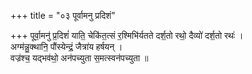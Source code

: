 +++
title = "०३ पूर्वामनु प्रदिशं"

+++
पूर्वा॒मनु॑ प्र॒दिशं॑ याति॒ चेकि॑त॒त्सं र॒श्मिभि॑र्यतते दर्श॒तो रथो॒ दैव्यो॑ दर्श॒तो रथः॑ ।  
अग्म॑न्नु॒क्थानि॒ पौंस्येन्द्रं॒ जैत्रा॑य हर्षयन् ।  
वज्र॑श्च॒ यद्भव॑थो॒ अन॑पच्युता स॒मत्स्वन॑पच्युता ॥
